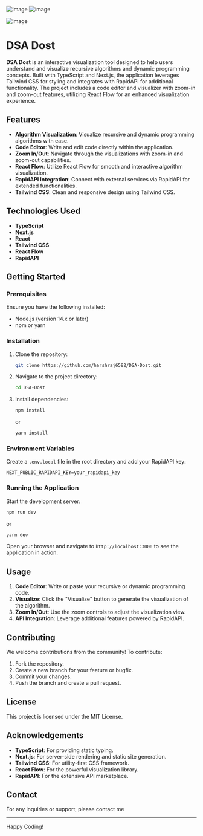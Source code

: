 ![image](https://github.com/user-attachments/assets/b2929ce7-a452-45f6-b8ba-cf75fa2479de)
![image](https://github.com/user-attachments/assets/4377c10e-302c-4906-828e-3849f1a68a06)

![image](https://github.com/user-attachments/assets/d2df6d2f-8bbe-4ce7-88c0-9f91434ae774)

# DSA Dost

**DSA Dost** is an interactive visualization tool designed to help users understand and visualize recursive algorithms and dynamic programming concepts. Built with TypeScript and Next.js, the application leverages Tailwind CSS for styling and integrates with RapidAPI for additional functionality. The project includes a code editor and visualizer with zoom-in and zoom-out features, utilizing React Flow for an enhanced visualization experience.

## Features

- **Algorithm Visualization**: Visualize recursive and dynamic programming algorithms with ease.
- **Code Editor**: Write and edit code directly within the application.
- **Zoom In/Out**: Navigate through the visualizations with zoom-in and zoom-out capabilities.
- **React Flow**: Utilize React Flow for smooth and interactive algorithm visualization.
- **RapidAPI Integration**: Connect with external services via RapidAPI for extended functionalities.
- **Tailwind CSS**: Clean and responsive design using Tailwind CSS.

## Technologies Used

- **TypeScript**
- **Next.js**
- **React**
- **Tailwind CSS**
- **React Flow**
- **RapidAPI**

## Getting Started

### Prerequisites

Ensure you have the following installed:

- Node.js (version 14.x or later)
- npm or yarn

### Installation

1. Clone the repository:

   ```bash
   git clone https://github.com/harshraj6582/DSA-Dost.git
   ```

2. Navigate to the project directory:

   ```bash
   cd DSA-Dost
   ```

3. Install dependencies:

   ```bash
   npm install
   ```

   or

   ```bash
   yarn install
   ```

### Environment Variables

Create a `.env.local` file in the root directory and add your RapidAPI key:

```
NEXT_PUBLIC_RAPIDAPI_KEY=your_rapidapi_key
```

### Running the Application

Start the development server:

```bash
npm run dev
```

or

```bash
yarn dev
```

Open your browser and navigate to `http://localhost:3000` to see the application in action.

## Usage

1. **Code Editor**: Write or paste your recursive or dynamic programming code.
2. **Visualize**: Click the "Visualize" button to generate the visualization of the algorithm.
3. **Zoom In/Out**: Use the zoom controls to adjust the visualization view.
4. **API Integration**: Leverage additional features powered by RapidAPI.

## Contributing

We welcome contributions from the community! To contribute:

1. Fork the repository.
2. Create a new branch for your feature or bugfix.
3. Commit your changes.
4. Push the branch and create a pull request.

## License

This project is licensed under the MIT License.

## Acknowledgements

- **TypeScript**: For providing static typing.
- **Next.js**: For server-side rendering and static site generation.
- **Tailwind CSS**: For utility-first CSS framework.
- **React Flow**: For the powerful visualization library.
- **RapidAPI**: For the extensive API marketplace.

## Contact

For any inquiries or support, please contact me

---

Happy Coding!
